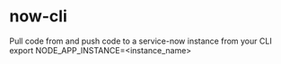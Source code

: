 # now-cli
Pull code from and push code to a service-now instance from your CLI
export NODE_APP_INSTANCE=<instance_name>
